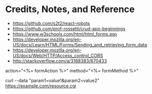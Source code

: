 # Credits, Notes, and Reference

  + https://github.com/s2t2/react-robots
  + https://github.com/prof-rossetti/crud-app-beginnings
  + https://www.w3schools.com/html/html_forms.asp
  + https://developer.mozilla.org/en-US/docs/Learn/HTML/Forms/Sending_and_retrieving_form_data
  + https://developer.mozilla.org/en-US/docs/Web/HTTP/Access_control_CORS
  + http://stackoverflow.com/a/3188383/670433

action="<%= formAction %>" method="<%= formMethod %>"

curl --data "param1=value1&param2=value2" https://example.com/resource.cgi
